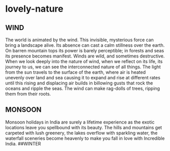 # lovely-nature
## WIND
The world is animated by the wind. This invisible, mysterious force can bring a landscape alive. Its absence can cast a calm stillness over the earth. On barren mountain tops its power is barely perceptible; in forests and seas its presence becomes manifest.  Winds are wild, and sometimes destructive. When we look deeply into the nature of wind, when we reflect on its life, its journey to us, we can see the interconnected nature of all things. The light from the sun travels to the surface of the earth, where air is heated unevenly over land and sea causing it to expand and rise at different rates until this rising and displacing air builds in billowing gusts that rock the oceans and ripple the seas. The wind can make rag-dolls of trees, ripping them from their roots.
## MONSOON
Monsoon holidays in India are surely a lifetime experience as the exotic locations leave you spellbound with its beauty. The hills and mountains get carpeted with lush greenery, the lakes overflow with sparkling water, the waterfall sceneries become heavenly to make you fall in love with Incredible India.
##WINTER

